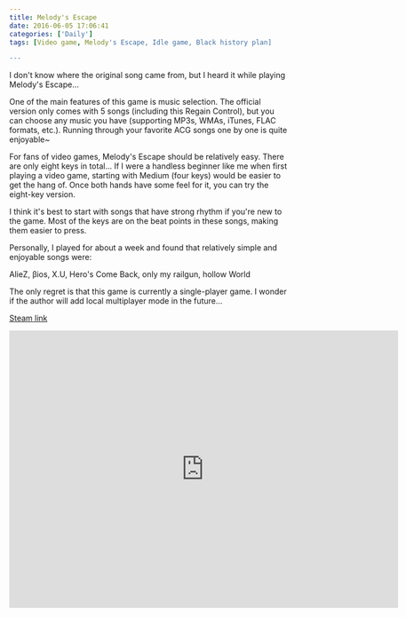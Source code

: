 ```yaml
---
title: Melody's Escape
date: 2016-06-05 17:06:41
categories: ['Daily']
tags: [Video game, Melody's Escape, Idle game, Black history plan]

---
```


I don't know where the original song came from, but I heard it while playing Melody's Escape...

One of the main features of this game is music selection. The official version only comes with 5 songs (including this Regain Control), but you can choose any music you have (supporting MP3s, WMAs, iTunes, FLAC formats, etc.). Running through your favorite ACG songs one by one is quite enjoyable~

For fans of video games, Melody's Escape should be relatively easy. There are only eight keys in total... If I were a handless beginner like me when first playing a video game, starting with Medium (four keys) would be easier to get the hang of. Once both hands have some feel for it, you can try the eight-key version.

I think it's best to start with songs that have strong rhythm if you're new to the game. Most of the keys are on the beat points in these songs, making them easier to press.

Personally, I played for about a week and found that relatively simple and enjoyable songs were:

AlieZ, βios, X.U, Hero's Come Back, only my railgun, hollow World

The only regret is that this game is currently a single-player game. I wonder if the author will add local multiplayer mode in the future...

[Steam link](https://store.steampowered.com/app/270210/Melodys_Escape/)
<iframe src="https://media.st.dl.bscstorage.net/steam/apps/256664362/movie480.webm?t=1463677466" width="700" height="500" scrolling="no" border="0" frameborder="no" framespacing="0" allowfullscreen="true"> </iframe>
